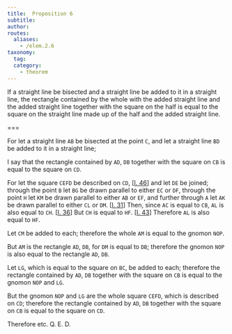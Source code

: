 ```yaml
---
title:  Proposition 6
subtitle: 
author:
routes:
  aliases:
    - /elem.2.6
taxonomy:
  tag:
  category:
    - theorem
---
```


If a straight line be bisected and a straight line be added to it in a straight line, the rectangle contained by the whole with the added straight line and the added straight line together with the square on the half is equal to the square on the straight line made up of the half and the added straight line.

===

For let a straight line `AB` be bisected at the point `C`, and let a straight line `BD` be added to it in a straight line;

I say that the rectangle contained by `AD`, `DB` together with the square on `CB` is equal to the square on `CD`.

For let the square `CEFD` be described on `CD`, [<a href="/elem.1.46">I. 46</a>] and let `DE` be joined; through the point `B` let `BG` be drawn parallel to either `EC` or `DF`, <pb n="386"/>through the point `H` let `KM` be drawn parallel to either `AB` or `EF`, and further through `A` let `AK` be drawn parallel to either `CL` or `DM`. [<a href="/elem.1.31">I. 31</a>] 
<span class="center">Then, since `AC` is equal to `CB`, `AL` is also equal to `CH`. [<a href="/elem.1.36">I. 36</a>]</span> But `CH` is equal to `HF`. [<a href="/elem.1.43">I. 43</a>] <span class="center">Therefore `AL` is also equal to `HF`.</span>

Let `CM` be added to each; <span class="center">therefore the whole `AM` is equal to the gnomon `NOP`.</span>

But `AM` is the rectangle `AD`, `DB`, <span class="center">for `DM` is equal to `DB`; therefore the gnomon `NOP` is also equal to the rectangle `AD`, `DB`.</span>

Let `LG`, which is equal to the square on `BC`, be added to each; <span class="center">therefore the rectangle contained by `AD`, `DB` together with the square on `CB` is equal to the gnomon `NOP` and `LG`.</span>

But the gnomon `NOP` and `LG` are the whole square `CEFD`, which is described on `CD`; <span class="center">therefore the rectangle contained by `AD`, `DB` together with the square on `CB` is equal to the square on `CD`.</span>

Therefore etc. Q. E. D.
